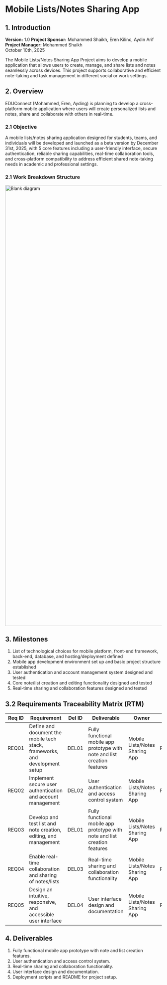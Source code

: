 # Mobile Lists/Notes Sharing App

## 1. Introduction

**Version:** 1.0
**Project Sponsor:** Mohammed Shaikh, Eren Kilinc, Aydin Arif <br>
**Project Manager:** Mohammed Shaikh <br>
October 10th, 2025

The Mobile Lists/Notes Sharing App Project aims to develop a mobile application that allows users to create, manage, and share lists and notes seamlessly across devices. This project supports collaborative and efficient note-taking and task management in different social or work settings. 

## 2. Overview
EDUConnect (Mohammed, Eren, Ayding) is planning to develop a cross-platform mobile application where users will create personalized lists and notes, share and collaborate with others in real-time. 

### 2.1 Objective
A mobile lists/notes sharing application designed for students, teams, and individuals will be developed and launched as a beta version by December 31st, 2025, with 5 core features including a user-friendly interface, secure authentication, reliable sharing capabilities, real-time collaboration tools, and cross-platform compatibility to address efficient shared note-taking needs in academic and professional settings.

### 2.1 Work Breakdown Structure
<img width="2529" height="1415" alt="Blank diagram" src="https://github.com/user-attachments/assets/ff5ba7fd-8f4d-4033-b629-f80411aa3cb3" />

## 3. Milestones 
1. List of technological choices for mobile platform, front-end framework, back-end, database, and hosting/deployment defined 
2. Mobile app development environment set up and basic project structure established
3. User authentication and account management system designed and tested
4. Core note/list creation and editing functionality designed and tested
5. Real-time sharing and collaboration features designed and tested

## 3.2 Requirements Traceability Matrix (RTM)
| Req ID | Requirement                                                                 | Del ID | Deliverable                                                     | Owner                        | Status  |
|---------|------------------------------------------------------------------------------|--------|------------------------------------------------------------------|-------------------------------|----------|
| REQ01  | Define and document the mobile tech stack, frameworks, and development setup | DEL01  | Fully functional mobile app prototype with note and list creation features | Mobile Lists/Notes Sharing App | Pending |
| REQ02  | Implement secure user authentication and account management                  | DEL02  | User authentication and access control system                   | Mobile Lists/Notes Sharing App | Pending |
| REQ03  | Develop and test list and note creation, editing, and management             | DEL01  | Fully functional mobile app prototype with note and list creation features | Mobile Lists/Notes Sharing App | Pending |
| REQ04  | Enable real-time collaboration and sharing of notes/lists                    | DEL03  | Real-time sharing and collaboration functionality               | Mobile Lists/Notes Sharing App | Pending |
| REQ05  | Design an intuitive, responsive, and accessible user interface               | DEL04  | User interface design and documentation                         | Mobile Lists/Notes Sharing App | Pending |

## 4. Deliverables
1. Fully functional mobile app prototype with note and list creation features.
2. User authentication and access control system.
3. Real-time sharing and collaboration functionality.
4. User interface design and documentation.
5. Deployment scripts and README for project setup.